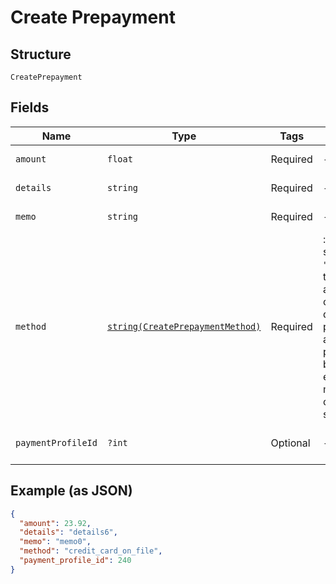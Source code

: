 
# Create Prepayment

## Structure

`CreatePrepayment`

## Fields

| Name | Type | Tags | Description | Getter | Setter |
|  --- | --- | --- | --- | --- | --- |
| `amount` | `float` | Required | - | getAmount(): float | setAmount(float amount): void |
| `details` | `string` | Required | - | getDetails(): string | setDetails(string details): void |
| `memo` | `string` | Required | - | getMemo(): string | setMemo(string memo): void |
| `method` | [`string(CreatePrepaymentMethod)`](../../doc/models/create-prepayment-method.md) | Required | :- When the `method` specified is `"credit_card_on_file"`, the prepayment amount will be collected using the default credit card payment profile and applied to the prepayment account balance. This is especially useful for manual replenishment of prepaid subscriptions. | getMethod(): string | setMethod(string method): void |
| `paymentProfileId` | `?int` | Optional | - | getPaymentProfileId(): ?int | setPaymentProfileId(?int paymentProfileId): void |

## Example (as JSON)

```json
{
  "amount": 23.92,
  "details": "details6",
  "memo": "memo0",
  "method": "credit_card_on_file",
  "payment_profile_id": 240
}
```

